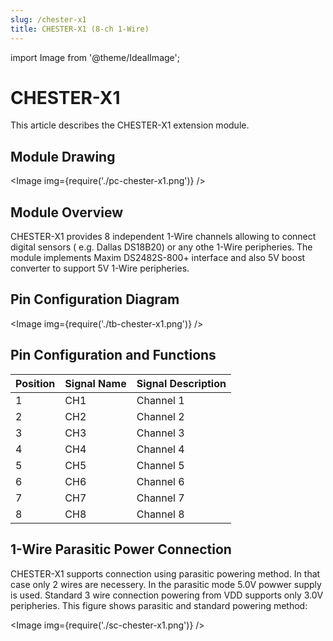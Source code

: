 ```yaml
---
slug: /chester-x1
title: CHESTER-X1 (8-ch 1-Wire)
---
```

import Image from '@theme/IdealImage';

# CHESTER-X1

This article describes the CHESTER-X1 extension module.

## Module Drawing

<Image img={require('./pc-chester-x1.png')} />

## Module Overview

CHESTER-X1 provides 8 independent 1-Wire channels allowing to connect digital  sensors ( e.g. Dallas DS18B20) or any othe 1-Wire peripheries. The module implements Maxim DS2482S-800+ interface and also 5V boost converter to support 5V 1-Wire peripheries.

## Pin Configuration Diagram

<Image img={require('./tb-chester-x1.png')} />

## Pin Configuration and Functions

| Position | Signal Name | Signal Description |
| -------- | ----------- | ------------------ |
| 1        | CH1         | Channel 1          |
| 2        | CH2         | Channel 2          |
| 3        | CH3         | Channel 3          |
| 4        | CH4         | Channel 4          |
| 5        | CH5         | Channel 5          |
| 6        | CH6         | Channel 6          |
| 7        | CH7         | Channel 7          |
| 8        | CH8         | Channel 8          |

## 1-Wire Parasitic Power Connection

CHESTER-X1 supports connection using parasitic powering method. In that case only 2 wires are necessery. In the parasitic mode 5.0V powwer supply is used. Standard 3 wire connection powering from VDD supports only 3.0V peripheries. This figure shows parasitic and standard powering method:

<Image img={require('./sc-chester-x1.png')} />
